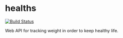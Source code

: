 # healths

[![Build Status](https://travis-ci.org/utky/healths.svg?branch=master)](https://travis-ci.org/utky/healths)

Web API for tracking weight in order to keep healthy life.
